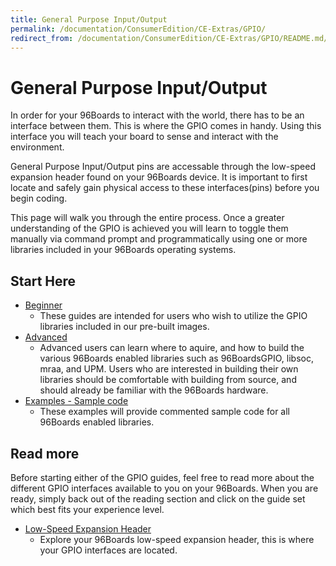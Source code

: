 ```yaml
---
title: General Purpose Input/Output
permalink: /documentation/ConsumerEdition/CE-Extras/GPIO/
redirect_from: /documentation/ConsumerEdition/CE-Extras/GPIO/README.md/
---
```

# General Purpose Input/Output

In order for your 96Boards to interact with the world, there has to be an interface between them. This is where the GPIO comes in handy. Using this       interface you will teach your board to sense and interact with the environment.

General Purpose Input/Output pins are accessable through the low-speed expansion header found on your 96Boards device. It is important to first locate and safely gain physical access to these interfaces(pins) before you begin coding.

This page will walk you through the entire process. Once a greater understanding of the GPIO is achieved you will learn to toggle them manually via command prompt and programmatically using one or more libraries included in your 96Boards operating systems.

## Start Here

- [Beginner](Beginner/README.md)
   - These guides are intended for users who wish to utilize the GPIO libraries included in our pre-built images.
- [Advanced](Advanced/README.md)
   - Advanced users can learn where to aquire, and how to build the various 96Boards enabled libraries such as 96BoardsGPIO, libsoc, mraa, and UPM. Users who are interested in building their own libraries should be comfortable with building from source, and should already be familiar with the 96Boards hardware.
- [Examples - Sample code](Examples/README.md)
   - These examples will provide commented sample code for all 96Boards enabled libraries.

## Read more

Before starting either of the GPIO guides, feel free to read more about the different GPIO interfaces available to you on your 96Boards. When you are ready, simply back out of the reading section and click on the guide set which best fits your experience level.

- [Low-Speed Expansion Header](LSExpansionHeader/README.md)
   - Explore your 96Boards low-speed expansion header, this is where your GPIO interfaces are located.
